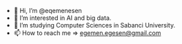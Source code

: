 - 👋 Hi, I’m @eqemenesen
- 👀 I’m interested in AI and big data.
- 🌱 I’m studying Computer Sciences in Sabanci University.
- 📫 How to reach me => <egemen.egesen@gmail.com>
